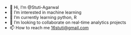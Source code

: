 - 👋 Hi, I’m @Stuti-Agarwal
- 👀 I’m interested in machine learning
- 🌱 I’m currently learning python, R
- 💞️ I’m looking to collaborate on real-time analytics projects
- 📫 How to reach me 16stuti@gmail.com

